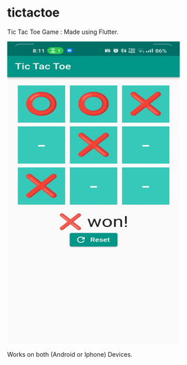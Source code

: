 # tictactoe

Tic Tac Toe Game : Made using Flutter.

<!-- ![Tic Tac Toe](assets/tictactoe.jpeg) -->
<img src="assets/tictactoe.jpeg" alt="Tic Tac Toe" width="400" height="700">

Works on both (Android or Iphone) Devices.
